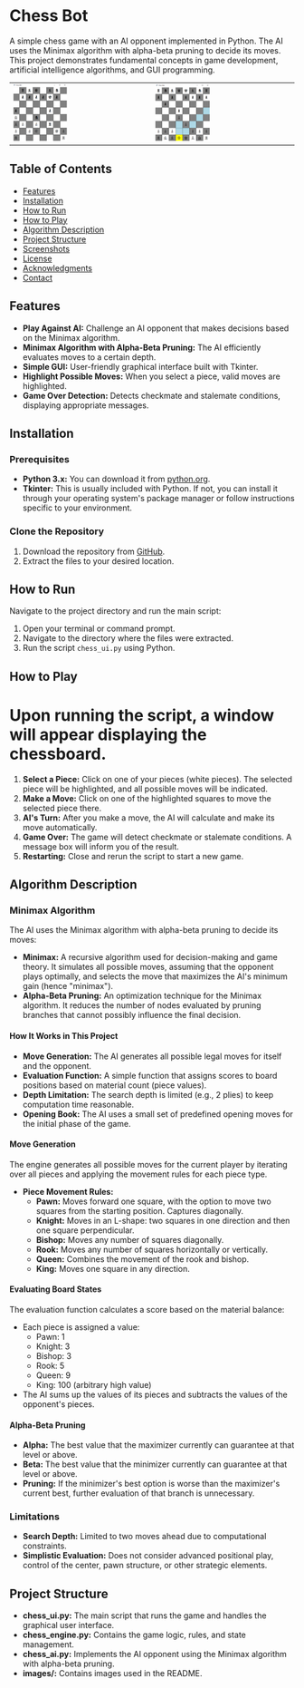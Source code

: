 # Chess Bot

A simple chess game with an AI opponent implemented in Python. The AI uses the Minimax algorithm with alpha-beta pruning to decide its moves. This project demonstrates fundamental concepts in game development, artificial intelligence algorithms, and GUI programming.

<table>
  <tr>
    <td><img src="pic1.png" alt="Game Start" width="40%"></td>
    <td><img src="pic2.png" alt="In-Game Action" width="40%"></td>
  </tr>
</table>


## Table of Contents

- [Features](#features)
- [Installation](#installation)
- [How to Run](#how-to-run)
- [How to Play](#how-to-play)
- [Algorithm Description](#algorithm-description)
- [Project Structure](#project-structure)
- [Screenshots](#screenshots)
- [License](#license)
- [Acknowledgments](#acknowledgments)
- [Contact](#contact)

## Features

- **Play Against AI:** Challenge an AI opponent that makes decisions based on the Minimax algorithm.
- **Minimax Algorithm with Alpha-Beta Pruning:** The AI efficiently evaluates moves to a certain depth.
- **Simple GUI:** User-friendly graphical interface built with Tkinter.
- **Highlight Possible Moves:** When you select a piece, valid moves are highlighted.
- **Game Over Detection:** Detects checkmate and stalemate conditions, displaying appropriate messages.

## Installation

### Prerequisites

- **Python 3.x:** You can download it from [python.org](https://www.python.org).
- **Tkinter:** This is usually included with Python. If not, you can install it through your operating system's package manager or follow instructions specific to your environment.

### Clone the Repository

1. Download the repository from [GitHub](https://github.com/yourusername/chess-bot).
2. Extract the files to your desired location.

## How to Run

Navigate to the project directory and run the main script:

1. Open your terminal or command prompt.
2. Navigate to the directory where the files were extracted.
3. Run the script `chess_ui.py` using Python.
   
## How to Play
# Upon running the script, a window will appear displaying the chessboard.
1. **Select a Piece:** Click on one of your pieces (white pieces). The selected piece will be highlighted, and all possible moves will be indicated.
2. **Make a Move:** Click on one of the highlighted squares to move the selected piece there.
3. **AI's Turn:** After you make a move, the AI will calculate and make its move automatically.
4. **Game Over:** The game will detect checkmate or stalemate conditions. A message box will inform you of the result.
5. **Restarting:** Close and rerun the script to start a new game.

## Algorithm Description

### Minimax Algorithm

The AI uses the Minimax algorithm with alpha-beta pruning to decide its moves:

- **Minimax:** A recursive algorithm used for decision-making and game theory. It simulates all possible moves, assuming that the opponent plays optimally, and selects the move that maximizes the AI's minimum gain (hence "minimax").
- **Alpha-Beta Pruning:** An optimization technique for the Minimax algorithm. It reduces the number of nodes evaluated by pruning branches that cannot possibly influence the final decision.

#### How It Works in This Project

- **Move Generation:** The AI generates all possible legal moves for itself and the opponent.
- **Evaluation Function:** A simple function that assigns scores to board positions based on material count (piece values).
- **Depth Limitation:** The search depth is limited (e.g., 2 plies) to keep computation time reasonable.
- **Opening Book:** The AI uses a small set of predefined opening moves for the initial phase of the game.

#### Move Generation

The engine generates all possible moves for the current player by iterating over all pieces and applying the movement rules for each piece type.

- **Piece Movement Rules:**
  - **Pawn:** Moves forward one square, with the option to move two squares from the starting position. Captures diagonally.
  - **Knight:** Moves in an L-shape: two squares in one direction and then one square perpendicular.
  - **Bishop:** Moves any number of squares diagonally.
  - **Rook:** Moves any number of squares horizontally or vertically.
  - **Queen:** Combines the movement of the rook and bishop.
  - **King:** Moves one square in any direction.

#### Evaluating Board States

The evaluation function calculates a score based on the material balance:

- Each piece is assigned a value:
  - Pawn: 1
  - Knight: 3
  - Bishop: 3
  - Rook: 5
  - Queen: 9
  - King: 100 (arbitrary high value)
- The AI sums up the values of its pieces and subtracts the values of the opponent's pieces.

#### Alpha-Beta Pruning

- **Alpha:** The best value that the maximizer currently can guarantee at that level or above.
- **Beta:** The best value that the minimizer currently can guarantee at that level or above.
- **Pruning:** If the minimizer's best option is worse than the maximizer's current best, further evaluation of that branch is unnecessary.

### Limitations

- **Search Depth:** Limited to two moves ahead due to computational constraints.
- **Simplistic Evaluation:** Does not consider advanced positional play, control of the center, pawn structure, or other strategic elements.

## Project Structure

- **chess_ui.py:** The main script that runs the game and handles the graphical user interface.
- **chess_engine.py:** Contains the game logic, rules, and state management.
- **chess_ai.py:** Implements the AI opponent using the Minimax algorithm with alpha-beta pruning.
- **images/:** Contains images used in the README.
